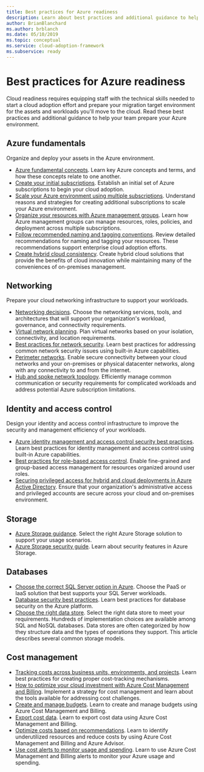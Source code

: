 ```yaml
---
title: Best practices for Azure readiness
description: Learn about best practices and additional guidance to help your team establish and prepare your Azure environment.
author: BrianBlanchard
ms.author: brblanch
ms.date: 05/10/2019
ms.topic: conceptual
ms.service: cloud-adoption-framework
ms.subservice: ready
---
```


# Best practices for Azure readiness

Cloud readiness requires equipping staff with the technical skills needed to start a cloud adoption effort and prepare your migration target environment for the assets and workloads you'll move to the cloud. Read these best practices and additional guidance to help your team prepare your Azure environment.

## Azure fundamentals

Organize and deploy your assets in the Azure environment.

- [Azure fundamental concepts](../considerations/fundamental-concepts.md). Learn key Azure concepts and terms, and how these concepts relate to one another.
- [Create your initial subscriptions](./initial-subscriptions.md). Establish an initial set of Azure subscriptions to begin your cloud adoption.
- [Scale your Azure environment using multiple subscriptions](../azure-best-practices/scale-subscriptions.md). Understand reasons and strategies for creating additional subscriptions to scale your Azure environment.
- [Organize your resources with Azure management groups](../azure-best-practices/organize-subscriptions.md). Learn how Azure management groups can manage resources, roles, policies, and deployment across multiple subscriptions.
- [Follow recommended naming and tagging conventions](../azure-best-practices/naming-and-tagging.md). Review detailed recommendations for naming and tagging your resources. These recommendations support enterprise cloud adoption efforts.
- [Create hybrid cloud consistency](../considerations/hybrid-consistency.md). Create hybrid cloud solutions that provide the benefits of cloud innovation while maintaining many of the conveniences of on-premises management.

## Networking

Prepare your cloud networking infrastructure to support your workloads.

- [Networking decisions](../considerations/networking-options.md). Choose the networking services, tools, and architectures that will support your organization's workload, governance, and connectivity requirements.
- [Virtual network planning](/azure/virtual-network/virtual-network-vnet-plan-design-arm?bc=%2fazure%2fcloud-adoption-framework%2f_bread%2ftoc.json&toc=%2fazure%2fcloud-adoption-framework%2ftoc.json). Plan virtual networks based on your isolation, connectivity, and location requirements.
- [Best practices for network security](/azure/security/fundamentals/network-best-practices?bc=%2fazure%2fcloud-adoption-framework%2f_bread%2ftoc.json&toc=%2fazure%2fcloud-adoption-framework%2ftoc.json). Learn best practices for addressing common network security issues using built-in Azure capabilities.
- [Perimeter networks](./perimeter-networks.md). Enable secure connectivity between your cloud networks and your on-premises or physical datacenter networks, along with any connectivity to and from the internet.
- [Hub and spoke network topology](./hub-spoke-network-topology.md). Efficiently manage common communication or security requirements for complicated workloads and address potential Azure subscription limitations.

## Identity and access control

Design your identity and access control infrastructure to improve the security and management efficiency of your workloads.

- [Azure identity management and access control security best practices](/azure/security/fundamentals/identity-management-best-practices?bc=%2fazure%2fcloud-adoption-framework%2f_bread%2ftoc.json&toc=%2fazure%2fcloud-adoption-framework%2ftoc.json). Learn best practices for identity management and access control using built-in Azure capabilities.
- [Best practices for role-based access control](../considerations/roles.md). Enable fine-grained and group-based access management for resources organized around user roles.
- [Securing privileged access for hybrid and cloud deployments in Azure Active Directory](/azure/active-directory/users-groups-roles/directory-admin-roles-secure?bc=%2fazure%2fcloud-adoption-framework%2f_bread%2ftoc.json&toc=%2fazure%2fcloud-adoption-framework%2ftoc.json). Ensure that your organization's administrative access and privileged accounts are secure across your cloud and on-premises environment.

## Storage

- [Azure Storage guidance](../considerations/storage-options.md). Select the right Azure Storage solution to support your usage scenarios.
- [Azure Storage security guide](/azure/storage/blobs/security-recommendations?bc=%2fazure%2fcloud-adoption-framework%2f_bread%2ftoc.json&toc=%2fazure%2fcloud-adoption-framework%2ftoc.json). Learn about security features in Azure Storage.

## Databases

- [Choose the correct SQL Server option in Azure](/azure/sql-database/sql-database-paas-vs-sql-server-iaas?bc=%2fazure%2fcloud-adoption-framework%2f_bread%2ftoc.json&toc=%2fazure%2fcloud-adoption-framework%2ftoc.json). Choose the PaaS or IaaS solution that best supports your SQL Server workloads.
- [Database security best practices](/azure/security/azure-database-security-best-practices?bc=%2fazure%2fcloud-adoption-framework%2f_bread%2ftoc.json&toc=%2fazure%2fcloud-adoption-framework%2ftoc.json). Learn best practices for database security on the Azure platform.
- [Choose the right data store](/azure/architecture/guide/technology-choices/data-store-overview). Select the right data store to meet your requirements. Hundreds of implementation choices are available among SQL and NoSQL databases. Data stores are often categorized by how they structure data and the types of operations they support. This article describes several common storage models.

## Cost management

- [Tracking costs across business units, environments, and projects](./track-costs.md). Learn best practices for creating proper cost-tracking mechanisms.
- [How to optimize your cloud investment with Azure Cost Management and Billing](/azure/cost-management-billing/costs/cost-mgt-best-practices?bc=%2fazure%2fcloud-adoption-framework%2f_bread%2ftoc.json&toc=%2fazure%2fcloud-adoption-framework%2ftoc.json). Implement a strategy for cost management and learn about the tools available for addressing cost challenges.
- [Create and manage budgets](/azure/cost-management-billing/costs/tutorial-acm-create-budgets?bc=%2fazure%2fcloud-adoption-framework%2f_bread%2ftoc.json&toc=%2fazure%2fcloud-adoption-framework%2ftoc.json). Learn to create and manage budgets using Azure Cost Management and Billing.
- [Export cost data](/azure/cost-management-billing/costs/tutorial-export-acm-data?bc=%2fazure%2fcloud-adoption-framework%2f_bread%2ftoc.json&toc=%2fazure%2fcloud-adoption-framework%2ftoc.json). Learn to export cost data using Azure Cost Management and Billing.
- [Optimize costs based on recommendations](/azure/cost-management-billing/costs/tutorial-acm-opt-recommendations?bc=%2fazure%2fcloud-adoption-framework%2f_bread%2ftoc.json&toc=%2fazure%2fcloud-adoption-framework%2ftoc.json). Learn to identify underutilized resources and reduce costs by using Azure Cost Management and Billing and Azure Advisor.
- [Use cost alerts to monitor usage and spending](/azure/cost-management-billing/costs/cost-mgt-alerts-monitor-usage-spending?bc=%2fazure%2fcloud-adoption-framework%2f_bread%2ftoc.json&toc=%2fazure%2fcloud-adoption-framework%2ftoc.json). Learn to use Azure Cost Management and Billing alerts to monitor your Azure usage and spending.